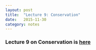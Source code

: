```yaml
---
layout: post
title:  "Lecture 9: Conservation"
date:   2015-11-30
category: notes
---
```


### Lecture 9 on Conservation is <a href="{{ site.baseurl }}/assets/lectures/15_conservation">here</a>
